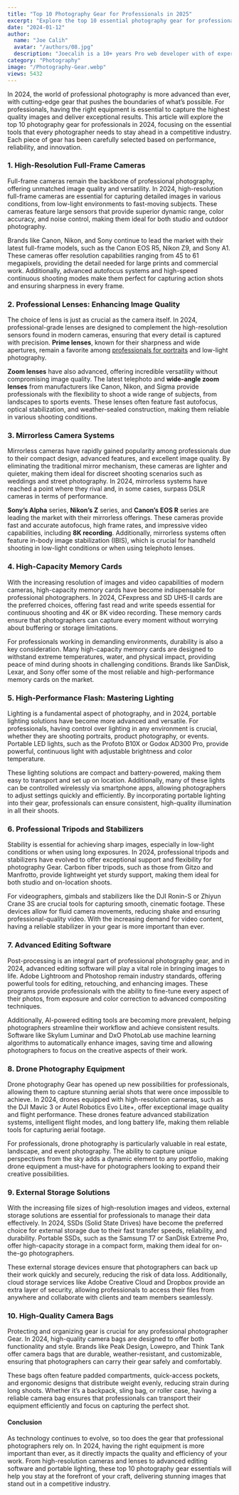 ```yaml
---
title: "Top 10 Photography Gear for Professionals in 2025"
excerpt: "Explore the top 10 essential photography gear for professionals in 2024, including cameras, lenses, lighting, and more to elevate your craft."
date: "2024-01-12"
author:
  name: "Joe Calih"
  avatar: "/authors/08.jpg"
  description: "Joecalih is a 10+ years Pro web developer with of experience in React and Next.js."
category: "Photography"
image: "/Photography-Gear.webp"
views: 5432
---
```




In 2024, the world of professional photography is more advanced than ever, with cutting-edge gear that pushes the boundaries of what’s possible. For professionals, having the right equipment is essential to capture the highest quality images and deliver exceptional results. This article will explore the top 10 photography gear for professionals in 2024, focusing on the essential tools that every photographer needs to stay ahead in a competitive industry. Each piece of gear has been carefully selected based on performance, reliability, and innovation.

### 1. **High-Resolution Full-Frame Cameras**

Full-frame cameras remain the backbone of professional photography, offering unmatched image quality and versatility. In 2024, high-resolution full-frame cameras are essential for capturing detailed images in various conditions, from low-light environments to fast-moving subjects. These cameras feature large sensors that provide superior dynamic range, color accuracy, and noise control, making them ideal for both studio and outdoor photography.

Brands like Canon, Nikon, and Sony continue to lead the market with their latest full-frame models, such as the Canon EOS R5, Nikon Z9, and Sony A1. These cameras offer resolution capabilities ranging from 45 to 61 megapixels, providing the detail needed for large prints and commercial work. Additionally, advanced autofocus systems and high-speed continuous shooting modes make them perfect for capturing action shots and ensuring sharpness in every frame.

### 2. Professional Lenses: Enhancing Image Quality

The choice of lens is just as crucial as the camera itself. In 2024, professional-grade lenses are designed to complement the high-resolution sensors found in modern cameras, ensuring that every detail is captured with precision. **Prime lenses**, known for their sharpness and wide apertures, remain a favorite among [professionals for portraits](/best-lenses-for-portrait-photography/) and low-light photography.

**Zoom lenses** have also advanced, offering incredible versatility without compromising image quality. The latest telephoto and **wide-angle zoom lenses** from manufacturers like Canon, Nikon, and Sigma provide professionals with the flexibility to shoot a wide range of subjects, from landscapes to sports events. These lenses often feature fast autofocus, optical stabilization, and weather-sealed construction, making them reliable in various shooting conditions.

### 3. **Mirrorless Camera Systems**

Mirrorless cameras have rapidly gained popularity among professionals due to their compact design, advanced features, and excellent image quality. By eliminating the traditional mirror mechanism, these cameras are lighter and quieter, making them ideal for discreet shooting scenarios such as weddings and street photography. In 2024, mirrorless systems have reached a point where they rival and, in some cases, surpass DSLR cameras in terms of performance.

**Sony’s Alpha** series, **Nikon’s Z** series, and **Canon’s EOS R** series are leading the market with their mirrorless offerings. These cameras provide fast and accurate autofocus, high frame rates, and impressive video capabilities, including **8K recording**. Additionally, mirrorless systems often feature in-body image stabilization (IBIS), which is crucial for handheld shooting in low-light conditions or when using telephoto lenses.

### 4. **High-Capacity Memory Cards**

With the increasing resolution of images and video capabilities of modern cameras, high-capacity memory cards have become indispensable for professional photographers. In 2024, CFexpress and SD UHS-II cards are the preferred choices, offering fast read and write speeds essential for continuous shooting and 4K or 8K video recording. These memory cards ensure that photographers can capture every moment without worrying about buffering or storage limitations.

For professionals working in demanding environments, durability is also a key consideration. Many high-capacity memory cards are designed to withstand extreme temperatures, water, and physical impact, providing peace of mind during shoots in challenging conditions. Brands like SanDisk, Lexar, and Sony offer some of the most reliable and high-performance memory cards on the market.

### 5. High-Performance Flash: Mastering Lighting

Lighting is a fundamental aspect of photography, and in 2024, portable lighting solutions have become more advanced and versatile. For professionals, having control over lighting in any environment is crucial, whether they are shooting portraits, product photography, or events. Portable LED lights, such as the Profoto B10X or Godox AD300 Pro, provide powerful, continuous light with adjustable brightness and color temperature.

These lighting solutions are compact and battery-powered, making them easy to transport and set up on location. Additionally, many of these lights can be controlled wirelessly via smartphone apps, allowing photographers to adjust settings quickly and efficiently. By incorporating portable lighting into their gear, professionals can ensure consistent, high-quality illumination in all their shoots.

### 6. **Professional Tripods and Stabilizers**

Stability is essential for achieving sharp images, especially in low-light conditions or when using long exposures. In 2024, professional tripods and stabilizers have evolved to offer exceptional support and flexibility for photography Gear. Carbon fiber tripods, such as those from Gitzo and Manfrotto, provide lightweight yet sturdy support, making them ideal for both studio and on-location shoots.

For videographers, gimbals and stabilizers like the DJI Ronin-S or Zhiyun Crane 3S are crucial tools for capturing smooth, cinematic footage. These devices allow for fluid camera movements, reducing shake and ensuring professional-quality video. With the increasing demand for video content, having a reliable stabilizer in your gear is more important than ever.

### 7. **Advanced Editing Software**

Post-processing is an integral part of professional photography gear, and in 2024, advanced editing software will play a vital role in bringing images to life. Adobe Lightroom and Photoshop remain industry standards, offering powerful tools for editing, retouching, and enhancing images. These programs provide professionals with the ability to fine-tune every aspect of their photos, from exposure and color correction to advanced compositing techniques.

Additionally, AI-powered editing tools are becoming more prevalent, helping photographers streamline their workflow and achieve consistent results. Software like Skylum Luminar and DxO PhotoLab use machine learning algorithms to automatically enhance images, saving time and allowing photographers to focus on the creative aspects of their work.

### 8. **Drone Photography Equipment**

Drone photography Gear has opened up new possibilities for professionals, allowing them to capture stunning aerial shots that were once impossible to achieve. In 2024, drones equipped with high-resolution cameras, such as the DJI Mavic 3 or Autel Robotics Evo Lite+, offer exceptional image quality and flight performance. These drones feature advanced stabilization systems, intelligent flight modes, and long battery life, making them reliable tools for capturing aerial footage.

For professionals, drone photography is particularly valuable in real estate, landscape, and event photography. The ability to capture unique perspectives from the sky adds a dynamic element to any portfolio, making drone equipment a must-have for photographers looking to expand their creative possibilities.

### 9. **External Storage Solutions**

With the increasing file sizes of high-resolution images and videos, external storage solutions are essential for professionals to manage their data effectively. In 2024, SSDs (Solid State Drives) have become the preferred choice for external storage due to their fast transfer speeds, reliability, and durability. Portable SSDs, such as the Samsung T7 or SanDisk Extreme Pro, offer high-capacity storage in a compact form, making them ideal for on-the-go photographers.

These external storage devices ensure that photographers can back up their work quickly and securely, reducing the risk of data loss. Additionally, cloud storage services like Adobe Creative Cloud and Dropbox provide an extra layer of security, allowing professionals to access their files from anywhere and collaborate with clients and team members seamlessly.

### 10. **High-Quality Camera Bags**

Protecting and organizing gear is crucial for any professional photographer Gear. In 2024, high-quality camera bags are designed to offer both functionality and style. Brands like Peak Design, Lowepro, and Think Tank offer camera bags that are durable, weather-resistant, and customizable, ensuring that photographers can carry their gear safely and comfortably.

These bags often feature padded compartments, quick-access pockets, and ergonomic designs that distribute weight evenly, reducing strain during long shoots. Whether it’s a backpack, sling bag, or roller case, having a reliable camera bag ensures that professionals can transport their equipment efficiently and focus on capturing the perfect shot.

#### Conclusion

As technology continues to evolve, so too does the gear that professional photographers rely on. In 2024, having the right equipment is more important than ever, as it directly impacts the quality and efficiency of your work. From high-resolution cameras and lenses to advanced editing software and portable lighting, these top 10 photography gear essentials will help you stay at the forefront of your craft, delivering stunning images that stand out in a competitive industry.